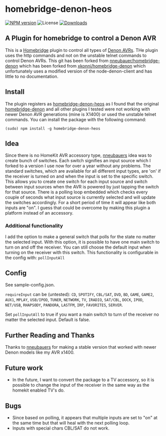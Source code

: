 # homebridge-denon-heos

[![NPM version](https://badge.fury.io/js/homebridge-denon-heos.svg)](https://npmjs.org/package/homebridge-denon-heos)
![License](https://img.shields.io/badge/license-ISC-lightgrey.svg)
[![Downloads](https://img.shields.io/npm/dm/homebridge-denon-heos.svg)](https://npmjs.org/package/homebridge-denon-heos)

## A Plugin for homebridge to control a Denon AVR

This is a [Homebridge](https://github.com/nfarina/homebridge) plugin to control all types of [Denon AVRs](https://www.denon-hifi.nl/nl/product/homecinema/avreceiver). THe plugin uses the http commands and not on the unstable telnet commands to control Denon AVRs. This git has been forked from [nneubauer/homebridge-denon](https://github.com/nneubauer/homebridge-denon) which has been forked from [xkonni/homebridge-denon](https://github.com/xkonni/homebridge-denon) which unfortunately uses a modified version of the node-denon-client and has little to no documentation.

## Install

The plugin registers as [homebridge-denon-heos](https://www.npmjs.com/package/homebridge-denon-heos) as I found that the original [homebridge-denon](https://www.npmjs.com/package/homebridge-denon) and all other plugins I tested were not working with newer Denon AVR generations (mine is X1400) or used the unstable telnet commands. You can install the package with the following command:

```
(sudo) npm install -g homebridge-denon-heos
```

## Idea

Since there is no HomeKit AVR accessory type, [nneubauers](https://github.com/nneubauer) idea was to create bunch of switches. Each switch signifies an input source which I forked to a version I use now for over a year without any problems.
The standard switches, which are available for all different input types, are 'on' if the receiver is turned on and when the input is set to the specific switch. This allows you to create one switch for each input source and switch between input sources when the AVR is powered by just tapping the switch for that source. There is a polling loop embedded which checks every couple of seconds what input source is currently selected and will update the switches accordingly. For a short period of time it will appear like both inputs are "on". I guess
that could be overcome by making this plugin a platform instead of an accessory. 

### Additional functionality

I add the option to make a general switch that polls for the state no matter the selected input. With this option, it is possible to have one main switch to turn on and off the receiver. You can still choose the default input when turning on the receiver with this switch. This functionality is configurable in the config with: `pollInputAll`

## Config

See sample-config.json.

`requireInput` can be (untested): `CD`, `SPOTIFY`, `CBL/SAT`, `DVD`, `BD`, `GAME`, `GAME2`, `AUX1`, `MPLAY`, `USB/IPOD`, `TUNER`, `NETWORK`, `TV`, `IRADIO`, `SAT/CBL`, `DOCK`, `IPOD`, `NET/USB`, `RHAPSODY`, `PANDORA`, `LASTFM`, `IRP`, `FAVORITES`, `SERVER`.

Set `pollInputAll` to true if you want a main switch to turn of the receiver no matter the selected input. Default is false.

## Further Reading and Thanks

Thanks to [nneubauers](https://github.com/nneubauer) for making a stable version that worked with newer Denon models like my AVR x1400.

## Future work

* In the future, I want to convert the package to a TV accessory, so it is possible to change the input of the receiver in the same way as the homekit enabled TV's do.

## Bugs

* Since based on polling, it appears that multiple inputs are set to "on" at the same time but that will heal with the next polling loop.
* Inputs with special chars CBL/SAT do not work.
